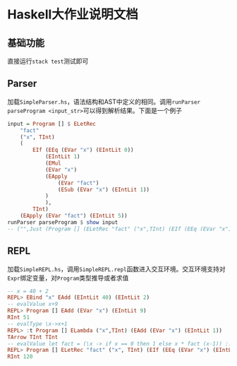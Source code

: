 # Haskell大作业说明文档

## 基础功能
直接运行`stack test`测试即可

## Parser

加载`SimpleParser.hs`，语法结构和AST中定义的相同。调用`runParser parseProgram <input_str>`可以得到解析结果。下面是一个例子

```haskell
input = Program [] $ ELetRec
    "fact"
    ("x", TInt)
    (
        EIf (EEq (EVar "x") (EIntLit 0))
            (EIntLit 1)
            (EMul
            (EVar "x")
            (EApply
                (EVar "fact")
                (ESub (EVar "x") (EIntLit 1))
            )
            ),
        TInt)
    (EApply (EVar "fact") (EIntLit 5))
runParser parseProgram $ show input
-- ("",Just (Program [] (ELetRec "fact" ("x",TInt) (EIf (EEq (EVar "x") (EIntLit 0)) (EIntLit 1) (EMul (EVar "x") (EApply (EVar "fact") (ESub (EVar "x") (EIntLit 1)))),TInt) (EApply (EVar "fact") (EIntLit 5)))))
```

## REPL

加载`SimpleREPL.hs`，调用`SimpleREPL.repl`函数进入交互环境。交互环境支持对`Expr`绑定变量，对`Program`类型推导或者求值

```haskell
-- x = 40 + 2
REPL> EBind "x" EAdd (EIntLit 40) (EIntLit 2)
-- evalValue x+9
REPL> Program [] EAdd (EVar "x") (EIntLit 9)
RInt 51
-- evalType \x->x+1
REPL> :t Program [] ELambda ("x",TInt) (EAdd (EVar "x") (EIntLit 1))
TArrow TInt TInt
-- evalValue let fact = (\x -> if x == 0 then 1 else x * fact (x-1)) :: Int -> Int in fact 5
REPL> Program [] ELetRec "fact" ("x", TInt) (EIf (EEq (EVar "x") (EIntLit 0)) (EIntLit 1) (EMul (EVar "x") (EApply (EVar "fact") (ESub (EVar "x") (EIntLit 1)))),TInt)  (EApply (EVar "fact") (EIntLit 5))
RInt 120
```
